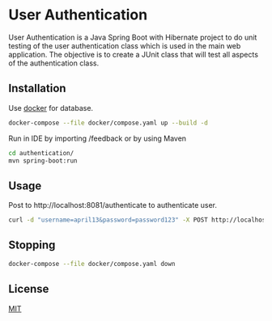 # User Authentication

User Authentication is a Java Spring Boot with Hibernate project to do unit testing of the user authentication class which is used in the main web application. The objective is to create a JUnit class that will test all aspects of the authentication class.

## Installation

Use [docker](https://docs.docker.com/get-docker/) for database.

```bash
docker-compose --file docker/compose.yaml up --build -d
```
Run in IDE by importing /feedback 
or by using Maven
```bash
cd authentication/
mvn spring-boot:run
```

## Usage

Post to http://localhost:8081/authenticate to authenticate user.
```bash
curl -d "username=april13&password=password123" -X POST http://localhost:8081/authenticate
```

## Stopping

```bash
docker-compose --file docker/compose.yaml down
```

## License
[MIT](https://choosealicense.com/licenses/mit/)
